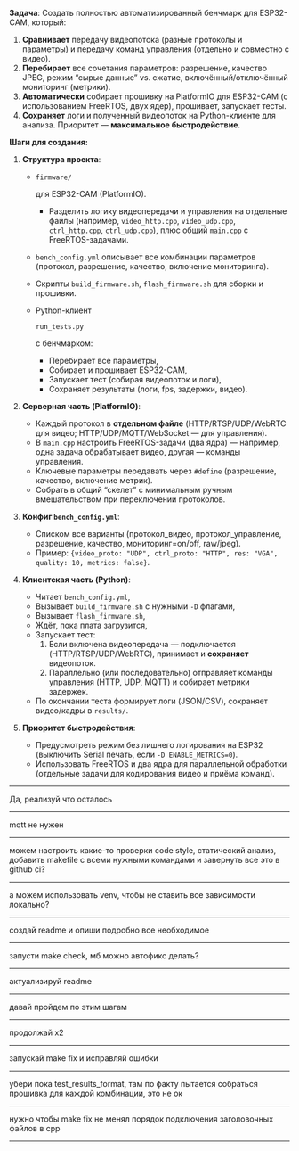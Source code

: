 **Задача**: Создать полностью автоматизированный бенчмарк для ESP32-CAM, который:

1. **Сравнивает** передачу видеопотока (разные протоколы и параметры) и передачу команд управления (отдельно и совместно с видео).
2. **Перебирает** все сочетания параметров: разрешение, качество JPEG, режим “сырые данные” vs. сжатие, включённый/отключённый мониторинг (метрики).
3. **Автоматически** собирает прошивку на PlatformIO для ESP32-CAM (с использованием FreeRTOS, двух ядер), прошивает, запускает тесты.
4. **Сохраняет** логи и полученный видеопоток на Python-клиенте для анализа. Приоритет — **максимальное быстродействие**.

**Шаги для создания:**

1. **Структура проекта**:

   - ```
     firmware/
     ```

      для ESP32-CAM (PlatformIO).

     - Разделить логику видеопередачи и управления на отдельные файлы (например, `video_http.cpp`, `video_udp.cpp`, `ctrl_http.cpp`, `ctrl_udp.cpp`), плюс общий `main.cpp` с FreeRTOS-задачами.

   - `bench_config.yml` описывает все комбинации параметров (протокол, разрешение, качество, включение мониторинга).

   - Скрипты `build_firmware.sh`, `flash_firmware.sh` для сборки и прошивки.

   - Python-клиент 

     ```
     run_tests.py
     ```

      c бенчмарком:

     - Перебирает все параметры,
     - Собирает и прошивает ESP32-CAM,
     - Запускает тест (собирая видеопоток и логи),
     - Сохраняет результаты (логи, fps, задержки, видео).

2. **Серверная часть (PlatformIO)**:

   - Каждый протокол в **отдельном файле** (HTTP/RTSP/UDP/WebRTC для видео; HTTP/UDP/MQTT/WebSocket — для управления).
   - В `main.cpp` настроить FreeRTOS-задачи (два ядра) — например, одна задача обрабатывает видео, другая — команды управления.
   - Ключевые параметры передавать через `#define` (разрешение, качество, включение метрик).
   - Собрать в общий “скелет” с минимальным ручным вмешательством при переключении протоколов.

3. **Конфиг `bench_config.yml`**:

   - Списком все варианты (протокол_видео, протокол_управление, разрешение, качество, мониторинг=on/off, raw/jpeg).
   - Пример: `{video_proto: "UDP", ctrl_proto: "HTTP", res: "VGA", quality: 10, metrics: false}`.

4. **Клиентская часть (Python)**:

   - Читает `bench_config.yml`,
   - Вызывает `build_firmware.sh` с нужными `-D` флагами,
   - Вызывает `flash_firmware.sh`,
   - Ждёт, пока плата загрузится,
   - Запускает тест:
     1. Если включена видеопередача — подключается (HTTP/RTSP/UDP/WebRTC), принимает и **сохраняет** видеопоток.
     2. Параллельно (или последовательно) отправляет команды управления (HTTP, UDP, MQTT) и собирает метрики задержек.
   - По окончании теста формирует логи (JSON/CSV), сохраняет видео/кадры в `results/`.

5. **Приоритет быстродействия**:

   - Предусмотреть режим без лишнего логирования на ESP32 (выключить Serial печать, если `-D ENABLE_METRICS=0`).
   - Использовать FreeRTOS и два ядра для параллельной обработки (отдельные задачи для кодирования видео и приёма команд).

---

Да, реализуй что осталось

---

mqtt не нужен

---

можем настроить какие-то проверки code style, статический анализ, добавить makefile с всеми нужными командами и завернуть все это в github ci?

---

а можем использовать venv, чтобы не ставить все зависимости локально?

---

создай readme и опиши подробно все необходимое 

---

запусти make check, мб можно автофикс делать?

---

актуализируй readme

---

давай пройдем по этим шагам

---

продолжай x2

---

запускай make fix и исправляй ошибки

---

убери пока test_results_format, там по факту пытается собраться прошивка для каждой комбинации, это не ок

---

нужно чтобы make fix не менял порядок подключения заголовочных файлов в cpp

---

